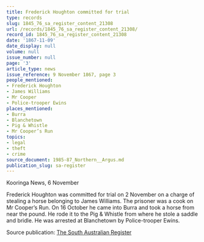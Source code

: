 ```yaml
---
title: Frederick Houghton committed for trial
type: records
slug: 1845_76_sa_register_content_21308
url: /records/1845_76_sa_register_content_21308/
record_id: 1845_76_sa_register_content_21308
date: '1867-11-09'
date_display: null
volume: null
issue_number: null
page: '3'
article_type: news
issue_reference: 9 November 1867, page 3
people_mentioned:
- Frederick Houghton
- James Williams
- Mr Cooper
- Police-trooper Ewins
places_mentioned:
- Burra
- Blanchetown
- Pig & Whistle
- Mr Cooper’s Run
topics:
- legal
- theft
- crime
source_document: 1985-87_Northern__Argus.md
publication_slug: sa-register
---
```


Kooringa News, 6 November

Frederick Houghton was committed for trial on 2 November on a charge of stealing a horse belonging to James Williams.  The prisoner was a cook on Mr Cooper’s Run.  On 16 October he came into Burra and took a horse from near the pound.  He rode it to the Pig & Whistle from where he stole a saddle and bridle.  He was arrested at Blanchetown by Police-trooper Ewins.

Source publication: [The South Australian Register](/publications/sa-register/)
